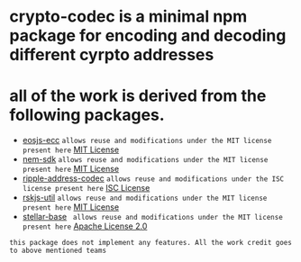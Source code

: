 # crypto-codec is a minimal npm package for encoding and decoding different cyrpto addresses

# all of the work is derived from the following packages. 

* [eosjs-ecc](https://www.npmjs.com/package/eosjs-ecc)
 `allows reuse and modifications under the MIT license present here`
    [MIT License](https://github.com/EOSIO/eosjs-ecc/blob/971f51396b36bf8560d5da4915c184033b3c7823/package.json)
* [nem-sdk](https://www.npmjs.com/package/nem-sdk)
`allows reuse and modifications under the MIT license present here`
    [MIT License](https://github.com/QuantumMechanics/NEM-sdk/blob/acf5dc1aaf0166820914d7cd7f1ffb2269f27e88/LICENSE)
* [ripple-address-codec](https://www.npmjs.com/package/ripple-utils)
`allows reuse and modifications under the ISC license present here`
    [ISC License](https://github.com/ripple/ripple-address-codec/blob/e2abc5820daef2cc60e592988d9ec4c1a5aa72a2/package.json)
* [rskjs-util](https://www.npmjs.com/package/rskjs-util)
`allows reuse and modifications under the MIT license present here`
    [MIT License](https://github.com/rsksmart/rskjs-util/blob/d494ff1c586db6e5d395a18c12ac274e9c616a13/LICENSE)
* [stellar-base](https://www.npmjs.com/package/stellar-base)
` allows reuse and modifications under the MIT license present here`
    [Apache License 2.0](https://github.com/stellar/js-stellar-base/blob/4ae811643e535be70d5250aa807fd107f2346eb6/LICENSE)

```
this package does not implement any features. All the work credit goes to above mentioned teams
```